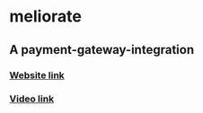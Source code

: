 # meliorate
## A payment-gateway-integration 
### <a href="https://obli99.github.io/meliorate/">Website link</a>
### <a href="https://www.youtube.com/watch?v=6tFI7SuZ2BI">Video link</a>
